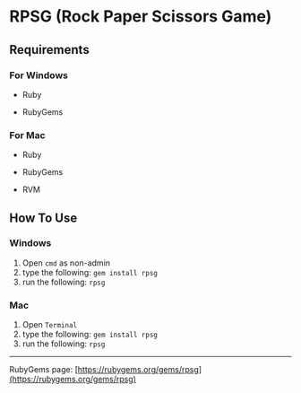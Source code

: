 RPSG (Rock Paper Scissors Game)
===============================

Requirements
------------

### For Windows

+ Ruby
- RubyGems

### For Mac

+ Ruby
- RubyGems
* RVM

How To Use
----------

### Windows

1. Open `cmd` as non-admin
2. type the following: `gem install rpsg`
3. run the following: `rpsg`

### Mac

1. Open `Terminal`
2. type the following: `gem install rpsg`
3. run the following: `rpsg`

________

RubyGems page: [https://rubygems.org/gems/rpsg](https://rubygems.org/gems/rpsg)
